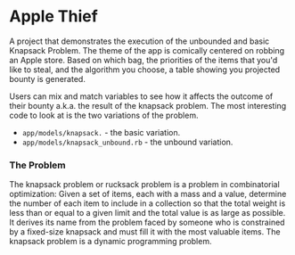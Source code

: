 # Apple Thief
A project that demonstrates the execution of the unbounded and basic Knapsack Problem. The theme of the app is comically centered on robbing an Apple store. Based on which bag, the priorities of the items that you'd like to steal, and the algorithm you choose, a table showing you projected bounty is generated.

Users can mix and match variables to see how it affects the outcome of their bounty a.k.a. the result of the knapsack problem. The most interesting code to look at is the two variations of the problem.
* `app/models/knapsack.` - the basic variation.
* `app/models/knapsack_unbound.rb` - the unbound variation.

### The Problem
The knapsack problem or rucksack problem is a problem in combinatorial optimization: Given a set of items, each with a mass and a value, determine the number of each item to include in a collection so that the total weight is less than or equal to a given limit and the total value is as large as possible. It derives its name from the problem faced by someone who is constrained by a fixed-size knapsack and must fill it with the most valuable items. The knapsack problem is a dynamic programming problem.
